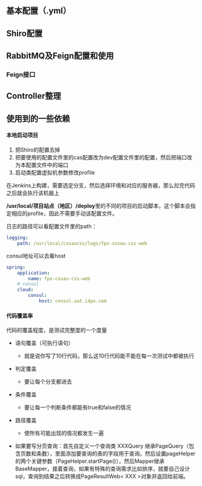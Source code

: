## 基本配置（.yml）



## Shiro配置



## RabbitMQ及Feign配置和使用

### Feign接口



## Controller整理



## 使用到的一些依赖



#### 本地启动项目

1. 把Shiro的配置去掉
2. 把要使用的配置文件里的cas配置改为dev配置文件里的配置，然后把端口改为本配置文件中的端口
3. 启动类配置虚拟机参数修改profile



在Jenkins上构建，需要选定分支，然后选择环境和对应的服务器，那么拉完代码之后就会执行该机器上

**/usr/local/项目站点（地区）/deploy**里的不同的项目的启动脚本，这个脚本会指定相应的profile，因此不需要手动该配置文件。

日志的路径可以看配置文件里的path：

```yml
logging:
    path: /usr/local/cosaucss/logs/fpx-cosau-css-web
```

consul地址可以去看host

```yml
spring:
    application:
        name: fpx-cosau-css-web
    # consul
    cloud:
        consul:
            host: consul.uat.i4px.com
```





#### 代码覆盖率

代码的覆盖程度，是测试完整度的一个度量

- 语句覆盖（可执行语句）
  - 就是说你写了10行代码，那么这10行代码能不能在每一次测试中都被执行
- 判定覆盖
  - 要让每个分支都进去
- 条件覆盖
  - 要让每一个判断条件都能有true和false的情况
- 路径覆盖
  - 使所有可能出现的情况都发生一遍





















- 如果要写分页查询：首先自定义一个查询类 XXXQuery 继承PageQuery（包含页数和条数），里面添加要查询的表的字段用于查询。然后设置pageHelper的两个关键参数（PageHelper.startPage()），然后Mapper继承BaseMapper，接着查询，如果有特殊的查询需求比如排序，就要自己设计sql，查询到结果之后转换成PageResultWeb< XXX >对象并返回给前端。


